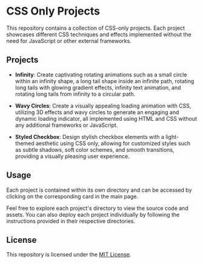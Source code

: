 # CSS Only Projects

This repository contains a collection of CSS-only projects. Each project showcases different CSS techniques and effects implemented without the need for JavaScript or other external frameworks.

## Projects

- **Infinity**: Create captivating rotating animations such as a small circle within an infinity shape, a long tail shape inside an infinite path, rotating long tails with glowing gradient effects, infinity text animation, and rotating long tails from infinity to a circular path.

- **Wavy Circles**: Create a visually appealing loading animation with CSS, utilizing 3D effects and wavy circles to generate an engaging and dynamic loading indicator, all implemented using HTML and CSS without any additional frameworks or JavaScript.

- **Styled Checkbox**: Design stylish checkbox elements with a light-themed aesthetic using CSS only, allowing for customized styles such as subtle shadows, soft color schemes, and smooth transitions, providing a visually pleasing user experience.

## Usage

Each project is contained within its own directory and can be accessed by clicking on the corresponding card in the main page.

Feel free to explore each project's directory to view the source code and assets. You can also deploy each project individually by following the instructions provided in their respective directories.

## License

This repository is licensed under the [MIT License](LICENSE).
